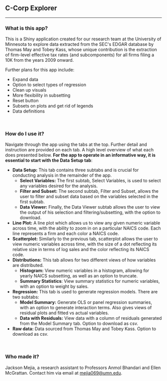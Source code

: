 ## C-Corp Explorer
***

### What is this app?

This is a Shiny application created for our research team at the University of Minnesota to explore data extracted from the SEC's EDGAR database by Thomas May and Tobey Kass, whose unique contribution is the extraction of firm-level effective tax rates (and subcomponents) for all firms filing a 10K from the years 2009 onward.

Further plans for this app include:
* Expand data
* Option to select types of regression
* Clean up visuals
* More flexibility in subsetting
* Reset button
* Subsets on plots and get rid of legends
* Data definitions
<br> 

### How do I use it?

Navigate through the app using the tabs at the top. Further detail and instruction are provided on each tab. A high level overview of what each does presented below. __For the app to operate in an informative way, it is essential to start with the Data Setup tab__:

* __Data Setup:__ This tab contains three subtabs and is crucial for conducting analysis in the remainder of the app. 
  * __Select Variables:__ The first subtab, Select Variables, is used to select any variables desired for the analysis. 
  * __Filter and Subset:__ The second subtab, Filter and Subset, allows the user to filter and subset data based on the variables selected in the first subtab. 
  * __Data Viewer:__ Finally, the Data Viewer subtab allows the user to view the output of his selection and filtering/subsetting, with the option to download.
* __Line Plot:__ A line plot which allows us to view any given numeric variable across time, with the ability to zoom in on a particular NAICS code. Each line represents a firm and each color a NAICS code.
* __Scatterplot:__ Similarly to the previous tab, scatterplot allows the user to view numeric variables across time, with the size of a dot reflecting its relative size in terms of log sales and the color reflecting its NAICS code.
* __Distributions:__ This tab allows for two different views of how variables are distributed.
  * __Histogram:__ View numeric variables in a histogram, allowing for yearly NAICS subsetting, as well as an option to truncate.
  * __Summary Statistics__: View summary statistics for numeric variables, with an option to weight by sales.
* __Regression:__ This tab is used to generate regression models. There are two subtabs:
  * __Model Summary:__ Generate OLS or panel regression summaries, with an option to generate interaction terms. Also gives views of residual plots and fitted vs actual variables.
  * __Data with Residuals:__ View data with a column of residuals generated from the Model Summary tab. Option to download as csv.
* __Raw data:__ Data sourced from Thomas May and Tobey Kass. Option to download as csv.

<br>

### Who made it?

Jackson Mejia, a research assistant to Professors Anmol Bhandari and Ellen McGrattan. Contact him via email at <mejia069@umn.edu>.
